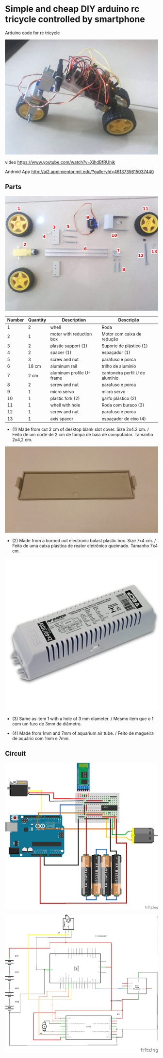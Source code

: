 
# Simple and cheap DIY arduino rc tricycle controlled by smartphone  


Arduino code for rc tricycle

![Tricycle](pictures/09.jpg?raw=true "Tricycle")


video    	     https://www.youtube.com/watch?v=XjhdBfRUhjk

Android App          http://ai2.appinventor.mit.edu/?galleryId=4613735615037440


## Parts



![Tricycle Parts](pictures/parts.jpg?raw=true "Tricycle Parts")

| Number |Quantity | Description | Descrição|
|--------|---------|-------------|----------|
|1       |    2    | whell        | Roda     |
|2       |    1    | motor with reduction box| Motor com caixa de redução|
|3       |    2    | plastic support (1)| Suporte de plástico (1)|
|4       |    2    | spacer (1)| espaçador (1)|
|5       |    3    | screw and nut | parafuso e porca|
|6       |   18 cm  | aluminum rail | trilho de alumínio|
|7       |   2 cm   | aluminum profile U-frame | cantoneira perfil U de alumínio |
|8       |    2    | screw and nut | parafuso e porca|
|9       |    1    | micro servo | micro servo |
|10      |    1    | plastic fork (2)| garfo plástico (2)|
|11      |    1    | whell with hole | Roda com buraco (3) |
|12      |    1    | screw and nut | parafuso e porca|
|13      |    1    | axis spacer | espaçador de eixo (4)|



* (1) Made from cut 2 cm of desktop blank slot cover. Size 2x4.2 cm. / Feito de um corte de 2 cm de tampa de baia de computador. Tamanho 2x4,2 cm.

![slot cover](pictures/parts/blank_slot_cover.jpg?raw=true "slot cover")

* (2) Made from a burned out electronic balast plastic box. Size 7x4 cm. / Feito de uma caixa plástica de reator eletrônico queimado. Tamanho 7x4 cm.

![fork](pictures/parts/reactor.jpg?raw=true "reactor")

* (3) Same as item 1 with a hole of 3 mm diameter.  / Mesmo item que o 1 com um furo de 3mm de diâmetro.

* (4) Made from 1mm and 7mm of aquarium air tube. / Feito de magueira de aquário com 1mm e 7mm.



## Circuit

![Circuit](doc/tricycle_bb.png?raw=true "circuit")

![Schematic](doc/tricycle_sch.png?raw=true "schematic")
